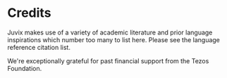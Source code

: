# Credits

Juvix makes use of a variety of academic literature and prior language inspirations which number too many to list here. Please see the language reference citation list.

We're exceptionally grateful for past financial support from the Tezos Foundation.
